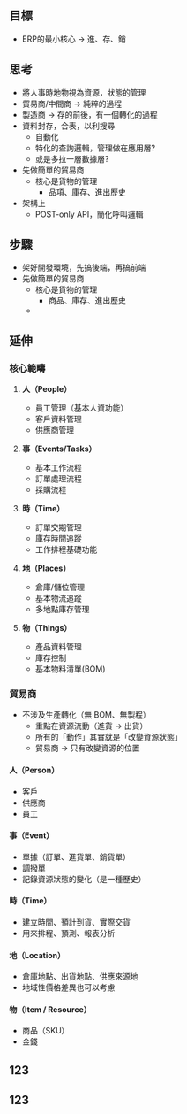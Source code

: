 ## 目標
- ERP的最小核心 -> 進、存、銷

## 思考
- 將人事時地物視為資源，狀態的管理
- 貿易商/中間商 -> 純粹的過程
- 製造商 -> 存的前後，有一個轉化的過程
- 資料封存，合表，以利搜尋
  - 自動化
  - 特化的查詢邏輯，管理做在應用層?
  - 或是多拉一層數據層?
- 先做簡單的貿易商
  - 核心是貨物的管理
    - 品項、庫存、進出歷史
- 架構上
  - POST-only API，簡化呼叫邏輯
## 步驟
- 架好開發環境，先搞後端，再搞前端
- 先做簡單的貿易商
  - 核心是貨物的管理
    - 商品、庫存、進出歷史
  - 
## 延伸

### 核心範疇

1. **人（People）**
    - 員工管理（基本人資功能）
    - 客戶資料管理
    - 供應商管理

2. **事（Events/Tasks）**
    - 基本工作流程
    - 訂單處理流程
    - 採購流程

3. **時（Time）**
    - 訂單交期管理
    - 庫存時間追蹤
    - 工作排程基礎功能

4. **地（Places）**
    - 倉庫/儲位管理
    - 基本物流追蹤
    - 多地點庫存管理

5. **物（Things）**
    - 產品資料管理
    - 庫存控制
    - 基本物料清單(BOM)

### 貿易商
- 不涉及生產轉化（無 BOM、無製程）
  - 重點在資源流動（進貨 → 出貨）
  - 所有的「動作」其實就是「改變資源狀態」
  - 貿易商 -> 只有改變資源的位置
#### 人（Person）
- 客戶
- 供應商
- 員工
#### 事（Event）
- 單據（訂單、進貨單、銷貨單）
- 調撥單
- 記錄資源狀態的變化（是一種歷史）
#### 時（Time）
- 建立時間、預計到貨、實際交貨
- 用來排程、預測、報表分析
#### 地（Location）
- 倉庫地點、出貨地點、供應來源地
- 地域性價格差異也可以考慮
#### 物（Item / Resource）
- 商品（SKU）
- 金錢


## 123
## 123